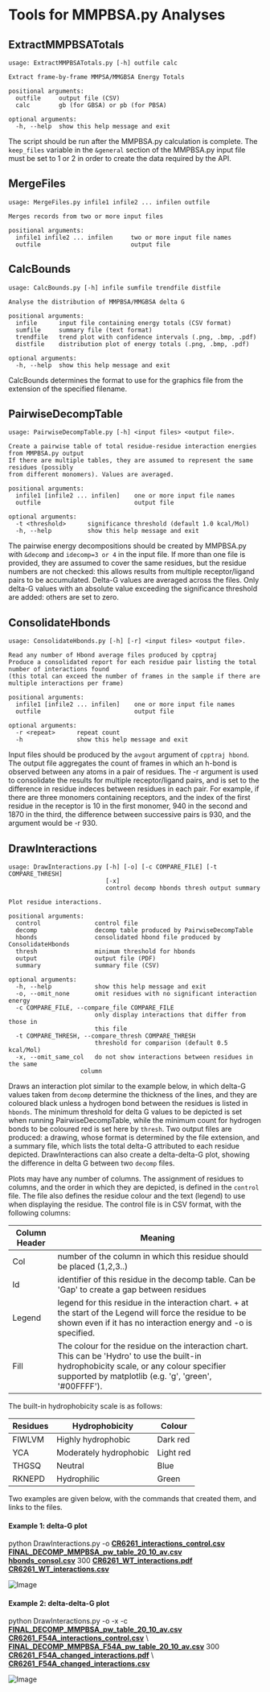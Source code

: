# Tools for MMPBSA.py Analyses

## ExtractMMPBSATotals

	usage: ExtractMMPBSATotals.py [-h] outfile calc
	
	Extract frame-by-frame MMPSA/MMGBSA Energy Totals
	
	positional arguments:
	  outfile     output file (CSV)
	  calc        gb (for GBSA) or pb (for PBSA)
	
	optional arguments:
	  -h, --help  show this help message and exit

The script should be run after the MMPBSA.py calculation is complete. The `keep_files` variable in the `&general` section of the MMPBSA.py input file must be set to 1 or 2 in order to create the data required by the API.

## MergeFiles

	usage: MergeFiles.py infile1 infile2 ... infilen outfile

	Merges records from two or more input files

    positional arguments:
      infile1 infile2 ... infilen     two or more input file names
      outfile                         output file

## CalcBounds

	usage: CalcBounds.py [-h] infile sumfile trendfile distfile
	
	Analyse the distribution of MMPBSA/MMGBSA delta G
	
	positional arguments:
	  infile      input file containing energy totals (CSV format)
	  sumfile     summary file (text format)
	  trendfile   trend plot with confidence intervals (.png, .bmp, .pdf)
	  distfile    distribution plot of energy totals (.png, .bmp, .pdf)
	
	optional arguments:
	  -h, --help  show this help message and exit

CalcBounds determines the format to use for the graphics file from the extension of the specified filename.

## PairwiseDecompTable

	usage: PairwiseDecompTable.py [-h] <input files> <output file>.
	
	Create a pairwise table of total residue-residue interaction energies from MMPBSA.py output
	If there are multiple tables, they are assumed to represent the same residues (possibly 
    from different monomers). Values are averaged.
	
	positional arguments:
	  infile1 [infile2 ... infilen]    one or more input file names
	  outfile                          output file
	
	optional arguments:
	  -t <threshold>      significance threshold (default 1.0 kcal/Mol)
	  -h, --help          show this help message and exit
	
The pairwise energy decompositions should be created by MMPBSA.py with `&decomp` and `idecomp=3 or 4` in the input file. If more than one file is provided, they are assumed to cover the same residues, but the residue numbers are not checked: this allows results from multiple receptor/ligand pairs to be accumulated. Delta-G values are averaged across the files. Only delta-G values with an absolute value exceeding the significance threshold are added: others are set to zero. 

## ConsolidateHbonds

	usage: ConsolidateHbonds.py [-h] [-r] <input files> <output file>.
	
	Read any number of Hbond average files produced by cpptraj
	Produce a consolidated report for each residue pair listing the total number of interactions found
	(this total can exceed the number of frames in the sample if there are multiple interactions per frame)
	
	positional arguments:
	  infile1 [infile2 ... infilen]    one or more input file names
	  outfile                          output file
	
	optional arguments:
	  -r <repeat>      repeat count
	  -h               show this help message and exit

 Input files should be produced by the `avgout` argument of `cpptraj hbond`. The output file aggregates the count of frames in which an h-bond is observed between any atoms in a pair of residues. The -r argument is used to consolidate the results for multiple receptor/ligand pairs, and is set to the difference in residue indeces between residues in each pair. For example, if there are three monomers containing receptors, and the index of the first residue in the receptor is 10 in the first monomer, 940 in the second and 1870 in the third, the difference between successive pairs is 930, and the argument would be -r 930.


## DrawInteractions

	usage: DrawInteractions.py [-h] [-o] [-c COMPARE_FILE] [-t COMPARE_THRESH]
	                           [-x]
	                           control decomp hbonds thresh output summary
	
	Plot residue interactions.
	
	positional arguments:
	  control               control file
	  decomp                decomp table produced by PairwiseDecompTable
	  hbonds                consolidated hbond file produced by ConsolidateHbonds
	  thresh                minimum threshold for hbonds
	  output                output file (PDF)
	  summary               summary file (CSV)
	
	optional arguments:
	  -h, --help            show this help message and exit
	  -o, --omit_none       omit residues with no significant interaction energy
	  -c COMPARE_FILE, --compare_file COMPARE_FILE
	                        only display interactions that differ from those in
	                        this file
	  -t COMPARE_THRESH, --compare_thresh COMPARE_THRESH
	                        threshold for comparison (default 0.5 kcal/Mol)
	  -x, --omit_same_col   do not show interactions between residues in the same
                        column
Draws an interaction plot similar to the example below, in which delta-G values taken from `decomp` 
determine the thickness of the lines, and they are coloured black unless a hydrogen bond between the residues is
listed in `hbonds`. The minimum threshold for delta G values to be depicted is set when running PairwiseDecompTable, while the minimum count for hydrogen bonds to be coloured red is set here by `thresh`. Two
output files are produced: a drawing, whose format is determined by the file extension, and a summary file,
which lists the total delta-G attributed to each residue depicted.  DrawInteractions can also create a delta-delta-G plot, showing the difference in delta G between two `decomp` files.

Plots may have any number of columns. The assignment of residues to columns, and the order in which they
are depicted, is defined in the `control` file. The file also defines the residue colour and the text (legend)
to use when displaying the residue. The control file is in CSV format, with the following columns:

Column Header|Meaning
-------------|-------
Col|number of the column in which this residue should be placed (1,2,3..)
Id|identifier of this residue in the decomp table. Can be 'Gap' to create a gap between residues
Legend|legend for this residue in the interaction chart. + at the start of the Legend will force the residue to be shown even if it has no interaction energy and -o is specified.
Fill|The colour for the residue on the interaction chart. This can be 'Hydro' to use the built-in hydrophobicity scale, or any colour specifier supported by matplotlib (e.g. 'g', 'green', '#00FFFF').

The built-in hydrophobicity scale is as follows:

Residues|Hydrophobicity|Colour
--------|--------------|------
FIWLVM|Highly hydrophobic|Dark red
YCA|Moderately hydrophobic|Light red
THGSQ|Neutral|Blue
RKNEPD|Hydrophilic|Green

Two examples are given below, with the commands that created them, and links to the files.

#### Example 1: delta-G plot

python DrawInteractions.py -o [**CR6261_interactions_control.csv**](test/CR6261_interactions_control.csv) [**FINAL_DECOMP_MMPBSA_pw_table_20_10_av.csv**](test/FINAL_DECOMP_MMPBSA_pw_table_20_10_av.csv)  \
[**hbonds_consol.csv**](test/hbonds_consol.csv) 300 [**CR6261_WT_interactions.pdf**](docs/CR6261_WT_interactions.pdf) [**CR6261_WT_interactions.csv**](docs/CR6261_WT_interactions.csv)

![Image](https://rawgit.com/williamdlees/AmberUtils/master/docs/CR6261_WT_interactions.png)

#### Example 2: delta-delta-G plot

python DrawInteractions.py -o -x -c [**FINAL_DECOMP_MMPBSA_pw_table_20_10_av.csv**](test/FINAL_DECOMP_MMPBSA_pw_table_20_10_av.csv) [**CR6261_F54A_interactions_control.csv**](test/CR6261_F54A_interactions_control.csv) \ [**FINAL_DECOMP_MMPBSA_F54A_pw_table_20_10_av.csv**](test/FINAL_DECOMP_MMPBSA_F54A_pw_table_20_10_av.csv) 300 [**CR6261_F54A_changed_interactions.pdf**](docs/CR6261_F54A_changed_interactions.pdf) \ [**CR6261_F54A_changed_interactions.csv**](docs/CR6261_F54A_changed_interactions.csv)

![Image](https://rawgit.com/williamdlees/AmberUtils/master/docs/CR6261_F54A_changed_interactions.png)



